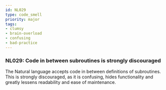 ```yaml
---
id: NL029
type: code_smell
priority: major
tags:
- clumsy 
- brain-overload 
- confusing 
- bad-practice 
---
```


### NL029: Code in between subroutines is strongly discouraged
The Natural language accepts code in between definitions of subroutines. This is strongly discouraged, as it is confusing, hides functionality and greatly lessens readability and ease of maintenance.
